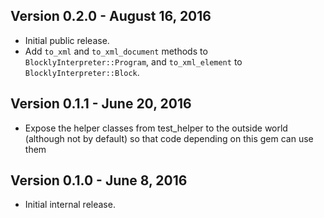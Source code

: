 ## Version 0.2.0 - August 16, 2016

* Initial public release.
* Add `to_xml` and `to_xml_document` methods to `BlocklyInterpreter::Program`, and `to_xml_element` to `BlocklyInterpreter::Block`.

## Version 0.1.1 - June 20, 2016

* Expose the helper classes from test_helper to the outside world (although not by default) so that code depending on this gem can use them

## Version 0.1.0 - June 8, 2016

* Initial internal release.